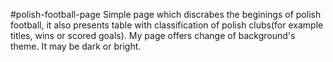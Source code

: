 #polish-football-page
Simple page which discrabes the beginings of polish football, it also presents table with classification of polish clubs(for example titles, wins or scored goals). My page offers change of background's theme.
It may be dark or bright.
